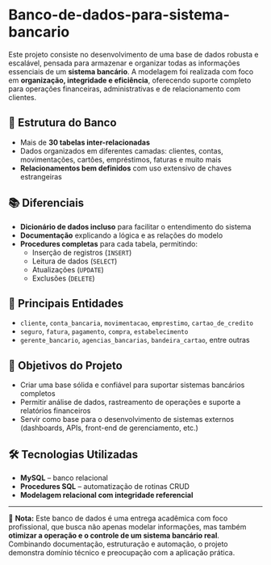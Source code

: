 # Banco-de-dados-para-sistema-bancario

Este projeto consiste no desenvolvimento de uma base de dados robusta e escalável, pensada para armazenar e organizar todas as informações essenciais de um **sistema bancário**. A modelagem foi realizada com foco em **organização, integridade e eficiência**, oferecendo suporte completo para operações financeiras, administrativas e de relacionamento com clientes.

## 🧱 Estrutura do Banco

- Mais de **30 tabelas inter-relacionadas**
- Dados organizados em diferentes camadas: clientes, contas, movimentações, cartões, empréstimos, faturas e muito mais
- **Relacionamentos bem definidos** com uso extensivo de chaves estrangeiras

## 📚 Diferenciais

- **Dicionário de dados incluso** para facilitar o entendimento do sistema
- **Documentação** explicando a lógica e as relações do modelo
- **Procedures completas** para cada tabela, permitindo:
  - Inserção de registros (`INSERT`)
  - Leitura de dados (`SELECT`)
  - Atualizações (`UPDATE`)
  - Exclusões (`DELETE`)

## 🧾 Principais Entidades

- `cliente`, `conta_bancaria`, `movimentacao`, `emprestimo`, `cartao_de_credito`
- `seguro`, `fatura`, `pagamento`, `compra`, `estabelecimento`
- `gerente_bancario`, `agencias_bancarias`, `bandeira_cartao`, entre outras

## 🎯 Objetivos do Projeto

- Criar uma base sólida e confiável para suportar sistemas bancários completos
- Permitir análise de dados, rastreamento de operações e suporte a relatórios financeiros
- Servir como base para o desenvolvimento de sistemas externos (dashboards, APIs, front-end de gerenciamento, etc.)

## 🛠️ Tecnologias Utilizadas

- **MySQL** – banco relacional
- **Procedures SQL** – automatização de rotinas CRUD
- **Modelagem relacional com integridade referencial**

---

📘 **Nota:** Este banco de dados é uma entrega acadêmica com foco profissional, que busca não apenas modelar informações, mas também **otimizar a operação e o controle de um sistema bancário real**. Combinando documentação, estruturação e automação, o projeto demonstra domínio técnico e preocupação com a aplicação prática.
